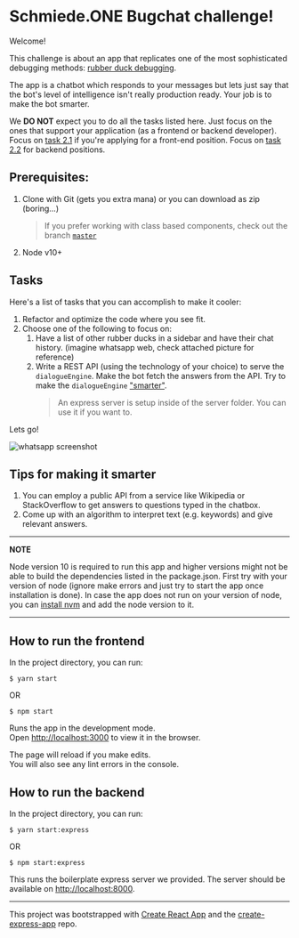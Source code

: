 # Schmiede.ONE Bugchat challenge!

Welcome!

This challenge is about an app that replicates one of the most sophisticated
debugging methods:
[rubber duck debugging](https://en.wikipedia.org/wiki/Rubber_duck_debugging).

The app is a chatbot which responds to your messages but lets just say that the
bot's level of intelligence isn't really production ready. Your job is to make
the bot smarter.

We **DO NOT** expect you to do all the tasks listed here. Just focus on the ones
that support your application (as a frontend or backend developer). Focus on
[task 2.1](#Tasks) if you're applying for a front-end position. Focus on
[task 2.2](#Tasks) for backend positions.

## Prerequisites:

1. Clone with Git (gets you extra mana) or you can download as zip (boring...)
   > If you prefer working with class based components, check out the branch
   > [`master`](https://github.com/schmiedeone/bugchat)
2. Node v10+

## Tasks

Here's a list of tasks that you can accomplish to make it cooler:

1. Refactor and optimize the code where you see fit.
2. Choose one of the following to focus on:
   1. Have a list of other rubber ducks in a sidebar and have their chat
      history. (imagine whatsapp web, check attached picture for reference)
   2. Write a REST API (using the technology of your choice) to serve the
      `dialogueEngine`. Make the bot fetch the answers from the API. Try to make
      the `dialogueEngine` ["smarter"](#Tips-for-making-it-smarter).
      > An express server is setup inside of the server folder. You can use it
      > if you want to.

Lets go!

![whatsapp screenshot](https://www.chip.de/ii/1/0/9/3/1/0/6/4/6/web_whatsapp-1d0159a68e13bb79.jpg)

## Tips for making it smarter

1. You can employ a public API from a service like Wikipedia or StackOverflow to
   get answers to questions typed in the chatbox.
2. Come up with an algorithm to interpret text (e.g. keywords) and give relevant
   answers.

---

**NOTE**

Node version 10 is required to run this app and higher versions might not be
able to build the dependencies listed in the package.json. First try with your
version of node (ignore make errors and just try to start the app once
installation is done). In case the app does not run on your version of node, you
can [install nvm](https://github.com/nvm-sh/nvm#installing-and-updating) and add
the node version to it.

---

## How to run the frontend

In the project directory, you can run:

```shell
$ yarn start
```

OR

```shell
$ npm start
```

Runs the app in the development mode.<br> Open
[http://localhost:3000](http://localhost:3000) to view it in the browser.

The page will reload if you make edits.<br> You will also see any lint errors in
the console.

## How to run the backend

In the project directory, you can run:

```shell
$ yarn start:express
```

OR

```shell
$ npm start:express
```

This runs the boilerplate express server we provided. The server should be
available on [http://localhost:8000](http://localhost:8000).

---

This project was bootstrapped with
[Create React App](https://github.com/facebook/create-react-app) and the
[create-express-app](https://github.com/wesleytodd/create-express-app) repo.
